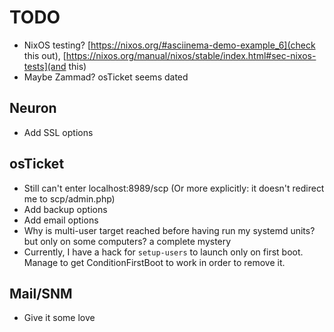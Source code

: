 # TODO
* NixOS testing? [https://nixos.org/#asciinema-demo-example_6](check this out), [https://nixos.org/manual/nixos/stable/index.html#sec-nixos-tests](and this)
* Maybe Zammad? osTicket seems dated

## Neuron
* Add SSL options

## osTicket
* Still can't enter localhost:8989/scp (Or more explicitly: it doesn't redirect me to scp/admin.php)
* Add backup options
* Add email options
* Why is multi-user target reached before having run my systemd units? but only on some computers? a complete mystery
* Currently, I have a hack for `setup-users` to launch only on first boot. Manage to get ConditionFirstBoot to work in order to remove it.

## Mail/SNM
* Give it some love


